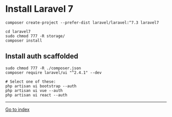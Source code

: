 # Install Laravel 7

    composer create-project --prefer-dist laravel/laravel:^7.3 laravel7

    cd laravel7
    sudo chmod 777 -R storage/
    composer install


## Install auth scaffolded

    sudo chmod 777 -R ./composer.json
    composer require laravel/ui "^2.4.1" --dev

    # Select one of these:
    php artisan ui bootstrap --auth
    php artisan ui vue --auth
    php artisan ui react --auth


***

[Go to index](../../README.md)
